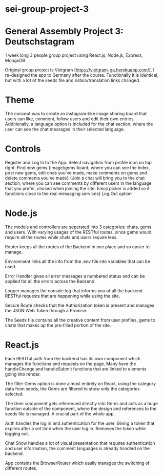 # sei-group-project-3

General Assembly Project 3: Deutschstagram
==========================
1 week long 3 people group project using React.js, Node.js, Express, MongoDB

Original group project is Vietgram (https://vietgram-ga.herokuapp.com/), I re-designed the app to Germany after the course. Functionally it is identical, but with a lot of the seeds file and nation/translation links changed.

Theme
==========
The concept was to create an instagram-like image sharing board that users can like, comment, follow users and edit their own entries. Additionally, a language option is included for the chat section, where the user can see the chat messages in their selected language.

Controls
===========
Register and Log In to the App.
Select navigation from profile icon on top right:
Find new gems
{image/gems board, where you can see the index, post new gems, edit ones you've made, make comments on gems and delete comments you've made}
{Join a chat will bring you to the chat section, where you can see comments by different users in the language that you prefer, chosen when joining the site. Emoji picker is added so it functions close to the real messaging services}
Log Out option


Node.js
============
The models and controllers are seperated into 3 categories: chats, gems and users. With varying usages of the RESTful routes, since gems would require all the routes while chats and users require less.

Router keeps all the routes of the Backend in one place and so easier to manage.

Environment links all the info from the .env file into variables that can be used.

Error Handler gives all error messages a numbered status and can be applied for all the errors across the Backend.

Logger manages the console.log that informs you of all the backend RESTful requests that are happening while using the site.

Secure Route checks that the Authorization token is present and manages the JSON Web Token through a Promise.

The Seeds file contains all the creative content from user profiles, gems to chats that makes up the pre-filled portion of the site.

React.js
============
Each RESTful path from the backend has its own component which manages the functions and requests on the page. Many have the handleChange and handleSubmit functions that are linked to elements going into render.

The filter Gems option is done almost entirely on React, using the category data from seeds, the Gems are filtered to show only the categories selected.

The Gem component gets referenced directly into Gems and acts as a huge function outside of the component, where the design and references to the seeds file is managed. A crucial part of the whole app.

Auth handles the log in and authentication for the user. Giving a token that expires after a set time when the user log in. Removes the token while logging out.

Chat Show handles a lot of visual presentation that requires authentication and user information, the comment languages is already handled on the backend.

App contains the BrowserRouter which easily manages the switching of different routes.
